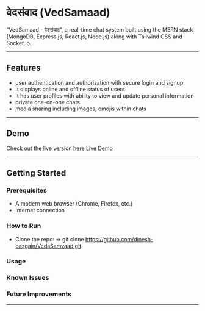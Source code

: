 # वेदसंवाद (VedSamaad)

“VedSamaad - वेदसंवाद”, a real-time chat system built using the MERN stack (MongoDB, Express.js, React.js, Node.js) along with Tailwind CSS and Socket.io.

---

## Features

- user authentication and authorization with secure login and
  signup
- It displays online and offline status of users
- It has user profiles with ability to view and update personal
  information
- private one-on-one chats.
- media sharing including images, emojis within chats

---

## Demo

Check out the live version here [Live Demo](https://vedasamvaad-frontend.onrender.com/)

---

## Getting Started

### Prerequisites

- A modern web browser (Chrome, Firefox, etc.)
- Internet connection

### How to Run

- Clone the repo: => git clone https://github.com/dinesh-bazgain/VedaSamvaad.git

### Usage

### Known Issues

### Future Improvements

---
